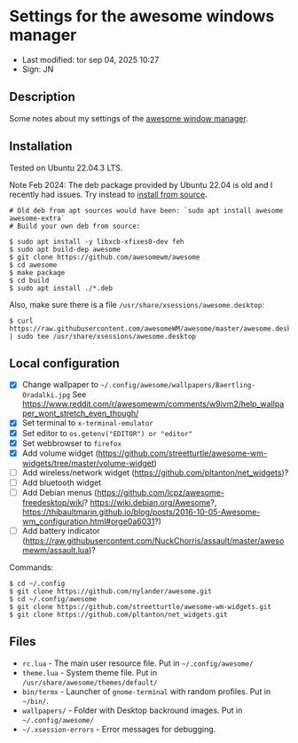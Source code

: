 # Settings for the awesome windows manager

- Last modified: tor sep 04, 2025  10:27
- Sign: JN

## Description

Some notes about my settings of the [awesome window manager](https://awesomewm.org/).

## Installation

Tested on Ubuntu 22.04.3 LTS.

Note Feb 2024: The deb package provided by Ubuntu 22.04 is old and I recently had issues.
Try instead to [install from source](https://github.com/awesomeWM/awesome#debian-based).

    # Old deb from apt sources would have been: `sudo apt install awesome awesome-extra`
    # Build your own deb from source:

    $ sudo apt install -y libxcb-xfixes0-dev feh
    $ sudo apt build-dep awesome
    $ git clone https://github.com/awesomewm/awesome
    $ cd awesome
    $ make package
    $ cd build
    $ sudo apt install ./*.deb

Also, make sure there is a file `/usr/share/xsessions/awesome.desktop`:

    $ curl https://raw.githubusercontent.com/awesomeWM/awesome/master/awesome.desktop | sudo tee /usr/share/xsessions/awesome.desktop

## Local configuration

- [X] Change wallpaper to `~/.config/awesome/wallpapers/Baertling-Oradalki.jpg`
  See <https://www.reddit.com/r/awesomewm/comments/w9ivm2/help_wallpaper_wont_stretch_even_though/>
- [X] Set terminal to `x-terminal-emulator`
- [X] Set editor to `os.getenv("EDITOR") or "editor"`
- [X] Set webbrowser to `firefox`
- [X] Add volume widget (<https://github.com/streetturtle/awesome-wm-widgets/tree/master/volume-widget>)
- [ ] Add wireless/network widget (<https://github.com/pltanton/net_widgets>)?
- [ ] Add bluetooth widget
- [ ] Add Debian menus (<https://github.com/lcpz/awesome-freedesktop/wiki>? <https://wiki.debian.org/Awesome>?, <https://thibaultmarin.github.io/blog/posts/2016-10-05-Awesome-wm_configuration.html#orge0a6031>?)
- [ ] Add battery indicator (<https://raw.githubusercontent.com/NuckChorris/assault/master/awesomewm/assault.lua>)?

Commands:

    $ cd ~/.config
    $ git clone https://github.com/nylander/awesome.git
    $ cd ~/.config/awesome
    $ git clone https://github.com/streetturtle/awesome-wm-widgets.git
    $ git clone https://github.com/pltanton/net_widgets.git

## Files

- `rc.lua` - The main user resource file. Put in `~/.config/awesome/`
- `theme.lua` - System theme file. Put in `/usr/share/awesome/themes/default/`
- `bin/termx` - Launcher of `gnome-terminal` with random profiles. Put in `~/bin/`.
- `wallpapers/` - Folder with Desktop backround images. Put in `~/.config/awesome/`
- `~/.xsession-errors` - Error messages for debugging.
